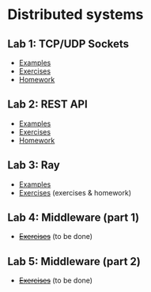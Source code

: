 # Distributed systems

## Lab 1: TCP/UDP Sockets

- [Examples](./lab1/examples)
- [Exercises](./lab1/exercises)
- [Homework](./lab1/homework)

## Lab 2: REST API

- [Examples](./lab2/examples)
- [Exercises](./lab2/exercises)
- [Homework](./lab2/homework)

## Lab 3: Ray

- [Examples](./lab3/examples)
- [Exercises](./lab3/exercises) (exercises & homework)

## Lab 4: Middleware (part 1)

- ~~[Exercises](./lab4/)~~ (to be done)

## Lab 5: Middleware (part 2)

- ~~[Exercises](./lab5/)~~ (to be done)
